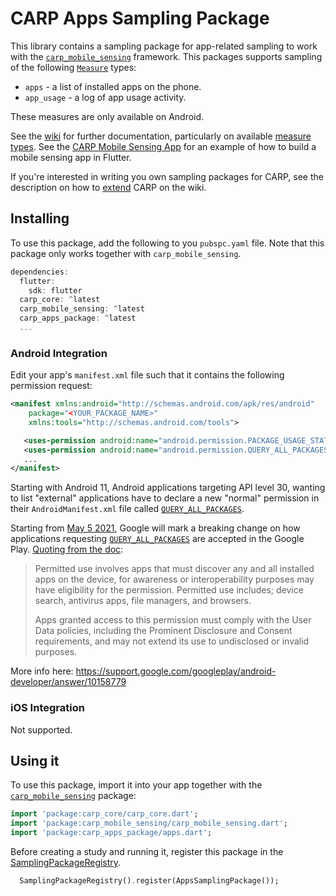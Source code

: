 # CARP Apps Sampling Package

This library contains a sampling package for app-related sampling to work with
the [`carp_mobile_sensing`](https://pub.dartlang.org/packages/carp_mobile_sensing) framework.
This packages supports sampling of the following [`Measure`](https://pub.dev/documentation/carp_core/latest/carp_core_protocols/Measure-class.html) types:

* `apps` - a list of installed apps on the phone.
* `app_usage` - a log of app usage activity.

These measures are only available on Android.

See the [wiki](https://github.com/cph-cachet/carp.sensing-flutter/wiki) for further documentation, particularly on available [measure types](https://github.com/cph-cachet/carp.sensing-flutter/wiki/A.-Measure-Types).
See the [CARP Mobile Sensing App](https://github.com/cph-cachet/carp.sensing-flutter/tree/master/apps/carp_mobile_sensing_app) for an example of how to build a mobile sensing app in Flutter.

If you're interested in writing you own sampling packages for CARP, see the description on
how to [extend](https://github.com/cph-cachet/carp.sensing-flutter/wiki/4.-Extending-CARP-Mobile-Sensing) CARP on the wiki.

## Installing

To use this package, add the following to you `pubspc.yaml` file. Note that
this package only works together with `carp_mobile_sensing`.

`````dart
dependencies:
  flutter:
    sdk: flutter
  carp_core: ^latest
  carp_mobile_sensing: ^latest
  carp_apps_package: ^latest
  ...
`````

### Android Integration

Edit your app's `manifest.xml` file such that it contains the following permission request:

````xml
<manifest xmlns:android="http://schemas.android.com/apk/res/android"
    package="<YOUR_PACKAGE_NAME>"
    xmlns:tools="http://schemas.android.com/tools">

   <uses-permission android:name="android.permission.PACKAGE_USAGE_STATS" tools:ignore="ProtectedPermissions"/>
   <uses-permission android:name="android.permission.QUERY_ALL_PACKAGES" />
   ...
</manifest>
````

Starting with Android 11, Android applications targeting API level 30, wanting to list "external" applications have to declare a new "normal" permission in their `AndroidManifest.xml` file called [`QUERY_ALL_PACKAGES`](https://developer.android.com/reference/kotlin/android/Manifest.permission#query_all_packages).

Starting from [May 5 2021](https://support.google.com/googleplay/android-developer/answer/10158779), Google will mark a breaking change on how applications requesting [`QUERY_ALL_PACKAGES`](https://developer.android.com/reference/kotlin/android/Manifest.permission#query_all_packages) are accepted in the Google Play. [Quoting from the doc](https://support.google.com/googleplay/android-developer/answer/10158779):

> Permitted use involves apps that must discover any and all installed apps on the device, for awareness or interoperability purposes may have eligibility for the permission. Permitted use includes; device search, antivirus apps, file managers, and browsers.
>
> Apps granted access to this permission must comply with the User Data policies, including the Prominent Disclosure and Consent requirements, and may not extend its use to undisclosed or invalid purposes.

More info here: <https://support.google.com/googleplay/android-developer/answer/10158779>

### iOS Integration

Not supported.

## Using it

To use this package, import it into your app together with the
[`carp_mobile_sensing`](https://pub.dartlang.org/packages/carp_mobile_sensing) package:

`````dart
import 'package:carp_core/carp_core.dart';
import 'package:carp_mobile_sensing/carp_mobile_sensing.dart';
import 'package:carp_apps_package/apps.dart';
`````

Before creating a study and running it, register this package in the
[SamplingPackageRegistry](https://pub.dartlang.org/documentation/carp_mobile_sensing/latest/runtime/SamplingPackageRegistry.html).

`````dart
  SamplingPackageRegistry().register(AppsSamplingPackage());
`````
